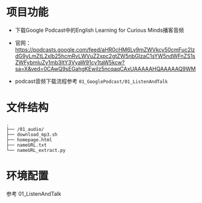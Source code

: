 # 项目功能

- 下载Google Podcast中的English Learning for Curious Minds播客音频

- 官网：https://podcasts.google.com/feed/aHR0cHM6Ly9mZWVkcy50cmFuc2lzdG9yLmZtL2xlb25hcmRvLWVuZ2xpc2gtZW5nbGlzaC1sYW5ndWFnZS1sZWFybmluZy1mb3ItY3VyaW91cy1taW5kcw?sa=X&ved=0CAwQ9sEGahgKEwiIz5ncqaqCAxUAAAAAHQAAAAAQ9WM

- podcast音频下载流程参考 `01_GooglePodcast/01_ListenAndTalk`

# 文件结构

```
.
├── /01_audio/
├── download_mp3.sh
├── homepage.html
├── nameURL.txt
└── nameURL_extract.py

```

# 环境配置

参考 01_ListenAndTalk
